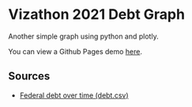 # Vizathon 2021 Debt Graph

Another simple graph using python and plotly.

You can view a Github Pages demo [here](https://chirprush.github.io/vizathon2021-debt).

## Sources

- [Federal debt over time (debt.csv)](https://fiscaldata.treasury.gov/datasets/debt-to-the-penny/debt-to-the-penny)

